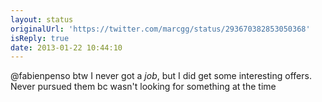 ```yaml
---
layout: status
originalUrl: 'https://twitter.com/marcgg/status/293670382853050368'
isReply: true
date: 2013-01-22 10:44:10
---
```


@fabienpenso btw I never got a _job_, but I did get some interesting offers. Never pursued them bc wasn't looking for something at the time
